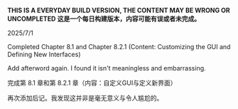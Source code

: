 **THIS IS A EVERYDAY BUILD VERSION, THE CONTENT MAY BE WRONG OR UNCOMPLETED**
**这是一个每日构建版本，内容可能有误或者未完成。**

2025/7/1

Completed Chapter 8.1 and Chapter 8.2.1 (Content: Customizing the GUI and Defining New Interfaces)

Add afterword again. I found it isn't meaningless and embarrassing.

完成第 8.1 章和第 8.2.1 章（内容：自定义GUI与定义新界面）

再次添加后记。我发现这并非是毫无意义与令人尴尬的。
